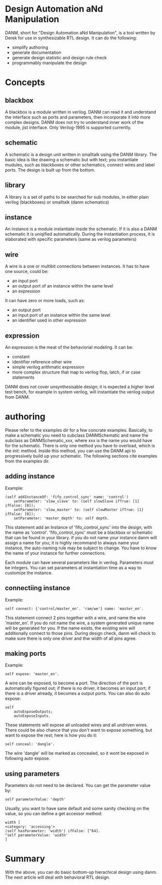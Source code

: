 Design Automation aNd Manipulation
==================================

DANM, short for "Design Automation aNd Manipulation", is a tool written by
Derek for use in synthesizable RTL design. It can do the following:

 * simplify authoring
 * generate documentation
 * generate design statistic and design rule check
 * programmably manipulate the design

# Concepts #

## blackbox ##

A blackbox is a module written in verilog. DANM can read it and
understand the interface such as ports and parameters, then
incorporate it into more complex designs. DANM does not try to
understand inner work of the module, jist interface. Only Verilog-1995
is supported currently.

## schematic ##

A schematic is a design unit written in smalltalk using the DANM
library. The basic idea is like drawing a schematic but with text; you
instantiate mudules, such as blackboxes or other schematics, connect
wires and label ports. The design is built up from the bottom.

## library ##

A library is a set of paths to be searched for sub modules, in either
plain verilog (blackboxes) or smalltalk (danm schematics)

## instance ##

An instance is a module instantiate inside the schematic. If it is
also a DANM schematic it is uniqified automatically. During the
instantiation process, it is elaborated with specific parameters (same
as verilog parameters)

## wire ##

A wire is a one or multibit connections between instances. It has to
have one source, could be:

 * an input port
 * an output port of an instance within the same level
 * an expression
 
It can have zero or more loads, such as:

 * an output port
 * an input port of an instance within the same level
 * an identifier used in other expression
 
## expression ##

An expression is the meat of the behaviorial modeling. It can be:

 * constant
 * identifier reference other wire
 * simple verilog arithmatic expression
 * more complex structure that map to verilog flop, latch, if or case
   statements
   
DANM does not cover unsynthesisable design; it is expected a higher
level test bench, for example in system verilog, will instantiate the
verilog output from DANM.

# authoring #

Please refer to the examples dir for a few concrate
examples. Basically, to make a schematic you need to subclass
DANMSchematic and name the subclass as DANMSchematic_xxx, where xxx is
the name you would have for the schematic. There is only one method
you have to overload, which is the init: method. Inside this method,
you can use the DANM api to progressively build up your schematic. The
following sections cite examples from the examples dir.

## adding instance ##

Example:

	(self addInstanceOf: 'fifo_control_sync' name: 'control')
	    setParameter: 'slow_slave' to: (self slowSlave ifTrue: [1] ifFalse: [0]);
	    setParameter: 'slow_master' to: (self slowMaster ifTrue: [1] ifFalse: [0]);
	    setParameter: 'master_depth' to: self depth.

This statement add an Instance of 'fifo_control_sync' into the design,
with the name as 'control'. 'fifo_control_sync' must be a blackbox or
schematic that can be found in your library. if you do not name your
instance danm will assign a name for you; it is highly recommand to
always name your instance, the auto-naming rule may be subject to
change. You have to know the name of your instance for further
connections.

Each module can have several parameters like in verilog. Parameters
must be integers. You can set parameters at instantiation time as a
way to customize the instance.

## connectiing instance ##

Example: 

	self connect: {'control/master_en'. 'ram/we'} name: 'master_en'.

This statement connect 2 pins together with a wire, and name the wire
'master_en'. If you do not name the wire, a system generated unique
name will be generated for you. If the name exists, the existing wire
will additionally connect to those pins. During design check, danm
will check to make sure there is only one driver and thw width of all
pins agree.

## making ports ##

Example: 

	self expose: 'master_en'.
	
A wire can be exposed, to become a port. The direction of the port is
automatically figured out; if there is no driver, it becomes an input
port; if there is a driver already, it becomes a output ports. You can
also do auto expose:

    self
		autoExposeOutputs;
		autoExposeInputs.
		
These statements will expose all unloaded wires and all undriven
wires. There could be also chance that you don't want to expose
something, but want to expose the rest; here is how you do it:

	self conceal: 'dangle'.
	
The wire 'dangle' will be marked as concealed, so it wont be exposed
in following auto expose. 

## using parameters ##

Parameters do not need to be declared. You can get the parameter value
by:

	self parameterValue: 'depth'
	
Usually, you want to have sane default and some sanity checking on the
value, so you can define a get accessor method:

    width [
	<category: 'accessing'>
	(self hasParameter: 'width') ifFalse: [^64].
	^self parameterValue: 'width'
    ]

# Summary #

With the above, you can do basic bottom-up hierachical design using
danm. The next article will deal with behavioral RTL design.
